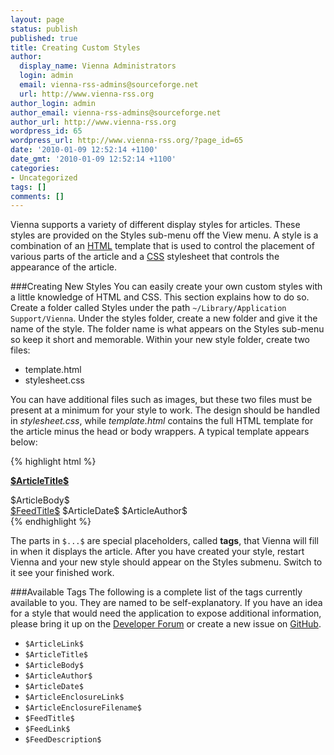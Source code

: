 ```yaml
---
layout: page
status: publish
published: true
title: Creating Custom Styles
author:
  display_name: Vienna Administrators
  login: admin
  email: vienna-rss-admins@sourceforge.net
  url: http://www.vienna-rss.org
author_login: admin
author_email: vienna-rss-admins@sourceforge.net
author_url: http://www.vienna-rss.org
wordpress_id: 65
wordpress_url: http://www.vienna-rss.org/?page_id=65
date: '2010-01-09 12:52:14 +1100'
date_gmt: '2010-01-09 12:52:14 +1100'
categories:
- Uncategorized
tags: []
comments: []
---
```


Vienna supports a variety of different display styles for articles. These styles are provided on the Styles sub-menu off the View menu. A style is a combination of an [HTML](http://en.wikipedia.org/wiki/HTML) template that is used to control the placement of various parts of the article and a [CSS](http://en.wikipedia.org/wiki/Cascading_Style_Sheets) stylesheet that controls the appearance of the article.

###Creating New Styles
You can easily create your own custom styles with a little knowledge of HTML and CSS. This section explains how to do so. Create a folder called Styles under the path `~/Library/Application Support/Vienna`. Under the styles folder, create a new folder and give it the name of the style. The folder name is what appears on the Styles sub-menu so keep it short and memorable. Within your new style folder, create two files:

* template.html
* stylesheet.css

You can have additional files such as images, but these two files must be present at a minimum for your style to work. The design should be handled in *stylesheet.css*, while *template.html* contains the full HTML template for the article minus the head or body wrappers. A typical template appears below:

{% highlight html %}
<div>
	<div>
		<b><a href="$ArticleLink$">$ArticleTitle$</a></b>
	</div></p>
	<div>
		$ArticleBody$
	</div>
	<div>
		<span><a href="$FeedLink$">$FeedTitle$</a></span> <span>$ArticleDate$</span> <span>$ArticleAuthor$</span>
	</div>
</div>
{% endhighlight %}

The parts in `$...$` are special placeholders, called **tags**, that Vienna will fill in when it displays the article. After you have created your style, restart Vienna and your new style should appear on the Styles submenu. Switch to it see your finished work.

###Available Tags
The following is a complete list of the tags currently available to you. They are named to be self-explanatory. If you have an idea for a style that would need the application to expose additional information, please bring it up on the [Developer Forum](https://forums.cocoaforge.com/viewforum.php?f=18) or create a new issue on [GitHub](https://github.com/ViennaRSS/vienna-rss/issues).

* `$ArticleLink$`
* `$ArticleTitle$`
* `$ArticleBody$`
* `$ArticleAuthor$`
* `$ArticleDate$`
* `$ArticleEnclosureLink$`
* `$ArticleEnclosureFilename$`
* `$FeedTitle$`
* `$FeedLink$`
* `$FeedDescription$`


